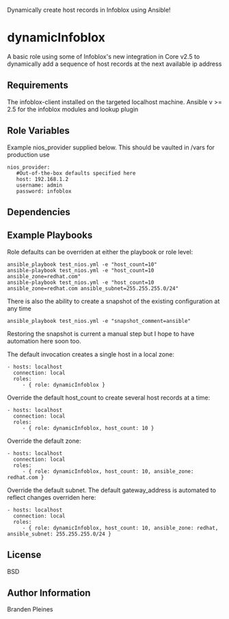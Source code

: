 Dynamically create host records in Infoblox using Ansible!

dynamicInfoblox
=========

A basic role using some of Infoblox's new integration in Core v2.5 to dynamically add a sequence of host records at the next available ip address

Requirements
------------

The infoblox-client installed on the targeted localhost machine. Ansible v >= 2.5 for the infoblox modules and lookup plugin

Role Variables
--------------
Example nios_provider supplied below. This should be vaulted in /vars for production use

```
nios_provider:
   #Out-of-the-box defaults specified here
   host: 192.168.1.2
   username: admin
   password: infoblox
```
Dependencies
------------

Example Playbooks
-----------------
Role defaults can be overriden at either the playbook or role level:

```
ansible_playbook test_nios.yml -e "host_count=10"
ansible-playbook test_nios.yml -e "host_count=10 ansible_zone=redhat.com"
ansible-playbook test_nios.yml -e "host_count=10 ansible_zone=redhat.com ansible_subnet=255.255.255.0/24"
```

There is also the ability to create a snapshot of the existing configuration at any time
```
ansible_playbook test_nios.yml -e "snapshot_comment=ansible"
```

Restoring the snapshot is current a manual step but I hope to have automation here soon too.

The default invocation creates a single host in a local zone:

    - hosts: localhost
      connection: local
      roles:
         - { role: dynamicInfoblox }

Override the default host_count to create several host records at a time:

    - hosts: localhost
      connection: local
      roles:
         - { role: dynamicInfoblox, host_count: 10 }

Override the default zone:

    - hosts: localhost
      connection: local
      roles:
         - { role: dynamicInfoblox, host_count: 10, ansible_zone: redhat.com }

Override the default subnet. The default gateway_address is automated to reflect changes overriden here:

    - hosts: localhost
      connection: local
      roles:
         - { role: dynamicInfoblox, host_count: 10, ansible_zone: redhat, ansible_subnet: 255.255.255.0/24 }

License
-------

BSD

Author Information
------------------

Branden Pleines
